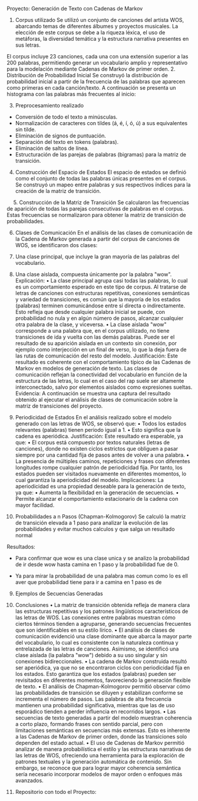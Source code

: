 Proyecto: Generación de Texto con Cadenas de Markov
1. Corpus utilizado
Se utilizó un conjunto de canciones del artista WOS, abarcando temas de diferentes álbumes y proyectos musicales. La elección de este corpus se debe a la riqueza léxica, el uso de metáforas, la diversidad temática y la estructura narrativa presentes en sus letras.

El corpus incluye 23 canciones, cada una con una extensión superior a las 200 palabras, permitiendo generar un vocabulario amplio y representativo para la modelación mediante Cadenas de Markov de primer orden.
2. Distribución de Probabilidad Inicial
Se construyó la distribución de probabilidad inicial a partir de la frecuencia de las palabras que aparecen como primeras en cada canción/texto. A continuación se presenta un histograma con las palabras más frecuentes al inicio:

 
3. Preprocesamiento realizado
- Conversión de todo el texto a minúsculas.
- Normalización de caracteres con tildes (á, é, í, ó, ú) a sus equivalentes sin tilde.
- Eliminación de signos de puntuación.
- Separación del texto en tokens (palabras).
- Eliminación de saltos de línea.
- Estructuración de las parejas de palabras (bigramas) para la matriz de transición.
 
4. Construcción del Espacio de Estados
El espacio de estados se definió como el conjunto de todas las palabras únicas presentes en el corpus. Se construyó un mapeo entre palabras y sus respectivos índices para la creación de la matriz de transición.
 

 
5. Construcción de la Matriz de Transición
Se calcularon las frecuencias de aparición de todas las parejas consecutivas de palabras en el corpus. Estas frecuencias se normalizaron para obtener la matriz de transición de probabilidades.
 

 

6. Clases de Comunicación
En el análisis de las clases de comunicación de la Cadena de Markov generada a partir del corpus de canciones de WOS, se identificaron dos clases:
1.	Una clase principal, que incluye la gran mayoría de las palabras del vocabulario.
2.	Una clase aislada, compuesta únicamente por la palabra "wow".
Explicación:
•	La clase principal agrupa casi todas las palabras, lo cual es un comportamiento esperado en este tipo de corpus.
Al tratarse de letras de canciones con estructuras repetitivas, conexiones semánticas y variedad de transiciones, es común que la mayoría de los estados (palabras) terminen comunicándose entre sí directa o indirectamente.
Esto refleja que desde cualquier palabra inicial se puede, con probabilidad no nula y en algún número de pasos, alcanzar cualquier otra palabra de la clase, y viceversa.
•	La clase aislada "wow" corresponde a una palabra que, en el corpus utilizado, no tiene transiciones de ida y vuelta con las demás palabras.
Puede ser el resultado de su aparición aislada en un contexto sin conexión, por ejemplo como interjección en un final de verso, lo que la deja fuera de las rutas de comunicación del resto del modelo.
Justificación:
Este resultado es coherente con el comportamiento típico de las Cadenas de Markov en modelos de generación de texto. Las clases de comunicación reflejan la conectividad del vocabulario en función de la estructura de las letras, lo cual en el caso del rap suele ser altamente interconectado, salvo por elementos aislados como expresiones sueltas.
Evidencia:
A continuación se muestra una captura del resultado obtenido al ejecutar el análisis de clases de comunicación sobre la matriz de transiciones del proyecto.
 
 




7. Periodicidad de Estados
En el análisis realizado sobre el modelo generado con las letras de WOS, se observó que:
•	Todos los estados relevantes (palabras) tienen periodo igual a 1.
•	Esto significa que la cadena es aperiódica.
Justificación:
Este resultado era esperable, ya que:
•	El corpus está compuesto por textos naturales (letras de canciones), donde no existen ciclos estrictos que obliguen a pasar siempre por una cantidad fija de pasos antes de volver a una palabra.
•	La presencia de múltiples caminos, repeticiones y frases con diferentes longitudes rompe cualquier patrón de periodicidad fija.
Por tanto, los estados pueden ser visitados nuevamente en diferentes momentos, lo cual garantiza la aperiodicidad del modelo.
Implicaciones:
La aperiodicidad es una propiedad deseable para la generación de texto, ya que:
•	Aumenta la flexibilidad en la generación de secuencias.
•	Permite alcanzar el comportamiento estacionario de la cadena con mayor facilidad.

8. Probabilidades a n Pasos (Chapman-Kolmogorov)
Se calculó la matriz de transición elevada a 1 paso para analizar la evolución de las probabilidades y evitar muchos calculos  y que salga un resultado normal

Resultados:
- Para confirmar que wow es una clase unica y se analizo la probabilidad de ir desde wow hasta camina en 1 paso y la probabilidad fue de 0.
 



- Ya para mirar la probabilidad de una palabra mas comun como lo es ell aver que probabilidad tiene para ir a camina en 1 paso es de 
 


9. Ejemplos de Secuencias Generadas
 

 
10. Conclusiones
•	La matriz de transición obtenida refleja de manera clara las estructuras repetitivas y los patrones lingüísticos característicos de las letras de WOS.
Las conexiones entre palabras muestran cómo ciertos términos tienden a agruparse, generando secuencias frecuentes que son identificables en su estilo lírico.
•	El análisis de clases de comunicación evidenció una clase dominante que abarca la mayor parte del vocabulario, lo cual es consistente con la naturaleza continua y entrelazada de las letras de canciones.
Asimismo, se identificó una clase aislada (la palabra "wow") debido a su uso singular y sin conexiones bidireccionales.
•	La cadena de Markov construida resultó ser aperiódica, ya que no se encontraron ciclos con periodicidad fija en los estados.
Esto garantiza que los estados (palabras) pueden ser revisitados en diferentes momentos, favoreciendo la generación flexible de texto.
•	El análisis de Chapman-Kolmogorov permitió observar cómo las probabilidades de transición se diluyen y estabilizan conforme se incrementa el número de pasos.
Las palabras de alta frecuencia mantienen una probabilidad significativa, mientras que las de uso esporádico tienden a perder influencia en recorridos largos.
•	Las secuencias de texto generadas a partir del modelo muestran coherencia a corto plazo, formando frases con sentido parcial, pero con limitaciones semánticas en secuencias más extensas.
Esto es inherente a las Cadenas de Markov de primer orden, donde las transiciones solo dependen del estado actual.
•	El uso de Cadenas de Markov permitió analizar de manera probabilística el estilo y las estructuras narrativas de las letras de WOS, ofreciendo una herramienta para la exploración de patrones textuales y la generación automática de contenido.
Sin embargo, se reconoce que para lograr mayor coherencia semántica sería necesario incorporar modelos de mayor orden o enfoques más avanzados.

11. Repositorio con todo el Proyecto:
